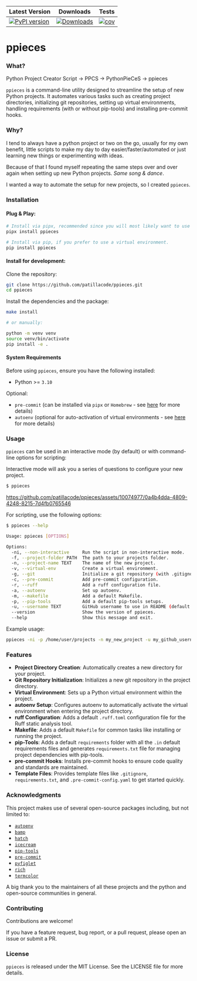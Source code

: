 | Latest Version | Downloads | Tests |
|----------------|-----------|-------|
[![PyPI version](https://badge.fury.io/py/ppieces.svg)](https://badge.fury.io/py/ppieces)|[![Downloads](https://pepy.tech/badge/ppieces)](https://pepy.tech/project/ppieces)|[![cov](https://github.com/patillacode/ppieces/blob/main/badges/coverage.svg)](https://github.com/patillacode/ppieces/actions)


# ppieces


### What?

Python Project Creator Script -> PPCS -> PythonPieCeS -> ppieces

`ppieces` is a command-line utility designed to streamline the setup of new Python projects.
It automates various tasks such as creating project directories, initializing git repositories, setting up virtual environments, handling requirements (with or without pip-tools) and installing pre-commit hooks.


### Why?

I tend to always have a python project or two on the go, usually for my own benefit, little scripts to make my day to day easier/faster/automated or just learning new things or experimenting with ideas.

Because of that I found myself repeating the same steps over and over again when setting up new Python projects. *Same song & dance*.

I wanted a way to automate the setup for new projects, so I created `ppieces`.


### Installation

#### Plug & Play:
```bash
# Install via pipx, recommended since you will most likely want to use this tool globally.
pipx install ppieces

# Install via pip, if you prefer to use a virtual environment.
pip install ppieces
```

#### Install for development:

Clone the repository:
```bash
git clone https://github.com/patillacode/ppieces.git
cd ppieces
```

Install the dependencies and the package:
```bash
make install

# or manually:

python -m venv venv
source venv/bin/activate
pip install -e .
```

#### System Requirements

Before using `ppieces`, ensure you have the following installed:

- Python >= `3.10`

Optional:
- `pre-commit` (can be installed via `pipx` or `Homebrew` - see [here](https://pre-commit.com/#install) for more details)
- `autoenv` (optional for auto-activation of virtual environments - see [here](https://github.com/hyperupcall/autoenv?tab=readme-ov-file) for more details)


### Usage

`ppieces` can be used in an interactive mode (by default) or with command-line options for scripting:

Interactive mode will ask you a series of questions to configure your new project.
```bash
$ ppieces
```

https://github.com/patillacode/ppieces/assets/10074977/0a4b4dda-4809-4248-8215-7d4fb0765546


For scripting, use the following options:
```bash
$ ppieces --help

Usage: ppieces [OPTIONS]

Options:
  -ni, --non-interactive     Run the script in non-interactive mode.
  -f, --project-folder PATH  The path to your projects folder.
  -n, --project-name TEXT    The name of the new project.
  -v, --virtual-env          Create a virtual environment.
  -g, --git                  Initialize a git repository (with .gitignore and README files)
  -c, --pre-commit           Add pre-commit configuration.
  -r, --ruff                 Add a ruff configuration file.
  -a, --autoenv              Set up autoenv.
  -m, --makefile             Add a default Makefile.
  -p, --pip-tools            Add a default pip-tools setups.
  -u, --username TEXT        GitHub username to use in README (default: $USER)
  --version                  Show the version of ppieces.
  --help                     Show this message and exit.
```

Example usage:
```bash
ppieces -ni -p /home/user/projects -n my_new_project -u my_github_username -mcragvp
```


### Features

- **Project Directory Creation**: Automatically creates a new directory for your project.
- **Git Repository Initialization**: Initializes a new git repository in the project directory.
- **Virtual Environment**: Sets up a Python virtual environment within the project.
- **autoenv Setup**: Configures autoenv to automatically activate the virtual environment when entering the project directory.
- **ruff Configuration**: Adds a default `.ruff.toml` configuration file for the Ruff static analysis tool.
- **Makefile**: Adds a default `Makefile` for common tasks like installing or running the project.
- **pip-Tools**: Adds a default `requirements` folder with all the `.in` default requirements files and generates `requirements.txt` file for managing project dependencies with pip-tools.
- **pre-commit Hooks**: Installs pre-commit hooks to ensure code quality and standards are maintained.
- **Template Files**: Provides template files like `.gitignore`, `requirements.txt`, and `.pre-commit-config.yaml` to get started quickly.


### Acknowledgments

This project makes use of several open-source packages including, but not limited to:
- [`autoenv`](https://github.com/hyperupcall/autoenv?tab=readme-ov-file)
- [`bamp`](https://github.com/inirudebwoy/bamp)
- [`hatch`](https://hatch.pypa.io/latest/)
- [`icecream`](https://github.com/gruns/icecream)
- [`pip-tools`](https://github.com/jazzband/pip-tools)
- [`pre-commit`](https://pre-commit.com/)
- [`pyfiglet`](https://github.com/pwaller/pyfiglet)
- [`rich`](https://github.com/Textualize/rich)
- [`termcolor`](https://github.com/termcolor/termcolor)

A big thank you to the maintainers of all these projects and the python and open-source communities in general.


### Contributing

Contributions are welcome!

If you have a feature request, bug report, or a pull request, please open an issue or submit a PR.


### License

`ppieces` is released under the MIT License. See the LICENSE file for more details.

